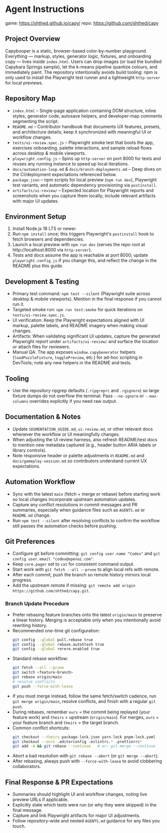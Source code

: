 # Agent Instructions

game: https://shthed.github.io/capy/
repo: https://github.com/shthed/capy

## Project Overview
Capybooper is a static, browser-based color-by-number playground. Everything —
markup, styles, generator logic, fixtures, and onboarding copy — lives inside
`index.html`. Users can drop images (or load the bundled Capybara Springs
sample), let the k-means pipeline quantize colours, and immediately paint. The
repository intentionally avoids build tooling: npm is only used to install the
Playwright test runner and a lightweight `http-server` for local previews.

## Repository Map
- `index.html` – Single-page application containing DOM structure, inline styles,
  generator code, autosave helpers, and developer-map comments segmenting the
  script.
- `README.md` – Contributor handbook that documents UX features, presets, and
  architecture details; keep it synchronized with meaningful UI or workflow
  changes.
- `tests/ui-review.spec.js` – Playwright smoke test that boots the app, exercises
  onboarding, palette interactions, and sample reload flows across desktop &
  mobile viewports.
- `playwright.config.js` – Spins up `http-server` on port 8000 for tests and
  reuses any running instance to speed up local iterations.
- `docs/automation-loop.md` & `docs/branch-deployments.md` – Deep dives on the
  CI/deployment expectations referenced below.
- `package.json` – npm scripts for local preview (`npm run dev`), Playwright test
  variants, and automatic dependency provisioning via `postinstall`.
- `artifacts/ui-review/` – Expected location for Playwright reports and
  screenshots when you capture them locally; include relevant artifacts with major
  UI updates.

## Environment Setup
1. Install Node.js 18 LTS or newer.
2. Run `npm install` once; this triggers Playwright's `postinstall` hook to fetch
   browsers and dependencies.
3. Launch a local preview with `npm run dev` (serves the repo root at
   http://localhost:8000 via `http-server`).
4. Tests and docs assume the app is reachable at port 8000; update
   `playwright.config.js` if you change this, and reflect the change in the
   README plus this guide.

## Development & Testing
- Primary test command: `npm test --silent` (Playwright suite across desktop &
  mobile viewports). Mention in the final response if you cannot run it.
- Targeted smoke run: `npm run test:smoke` for quick iterations on
  `tests/ui-review.spec.js`.
- UI verification: Keep the Playwright expectations aligned with UI markup,
  palette labels, and README imagery when making visual changes.
- Artifacts: When validating significant UI updates, capture the generated
  Playwright report under `artifacts/ui-review/` and surface the location or
  attach files for reviewers.
- Manual QA: The app exposes `window.capyGenerator` helpers (`loadPuzzleFixture`,
  `togglePreview`, etc.) for ad-hoc scripting in DevTools; note any new helpers
  in the README and tests.

## Tooling
- Use the repository ripgrep defaults (`.ripgreprc` and `.rgignore`) so large fixture dumps do not overflow the terminal. Pass `--no-ignore` or `--max-columns` overrides explicitly if you need raw output.

## Documentation & Notes
- Update `SEGMENTATION_GUIDE.md`, `ui-review.md`, or other relevant docs whenever the workflow or UI meaningfully changes.
- When adjusting the UI review harness, also refresh README/test docs to mention new metadata captured (e.g., header button ARIA labels or library controls).
- Note responsive header or palette adjustments in `README.md` and `docs/gameplay-session.md` so contributors understand current UX expectations.

## Automation Workflow
- Sync with the latest `main` (fetch + merge or rebase) before starting work so local changes incorporate upstream automation updates.
- Capture any conflict resolutions in commit messages and PR summaries, especially when guidance files such as `AGENTS.md` or `README.md` change.
- Run `npm test --silent` after resolving conflicts to confirm the workflow still passes the automation checks before pushing.

## Git Preferences
- Configure git before committing: `git config user.name "Codex"` and
  `git config user.email "codex@openai.com"`.
- Keep `core.pager` set to `cat` for consistent command output.
- Start work with `git fetch --all --prune` to align local refs with remote.
- After each commit, push the branch so remote history mirrors local progress.
- Add the upstream remote if missing: `git remote add origin https://github.com/shthed/capy.git`.

### Branch Update Procedure
- Prefer rebasing feature branches onto the latest `origin/main` to preserve a
  linear history. Merging is acceptable only when you intentionally avoid
  rewriting history.
- Recommended one-time git configuration:
  ```bash
  git config --global pull.rebase true
  git config --global rebase.autoStash true
  git config --global rerere.enabled true
  ```
- Standard rebase workflow:
  ```bash
  git fetch --all --prune
  git switch <feature-branch>
  git rebase origin/main
  # resolve conflicts
  git push --force-with-lease
  ```
- If you must merge instead, follow the same fetch/switch cadence, run
  `git merge origin/main`, resolve conflicts, and finish with a regular
  `git push`.
- During rebases, remember `ours` = the commit being replayed (your feature
  work) and `theirs` = upstream (`origin/main`). For merges, `ours` = your
  feature branch and `theirs` = the target branch.
- Common conflict shortcuts:
  ```bash
  git checkout --theirs package-lock.json yarn.lock pnpm-lock.yaml
  git checkout --ours .editorconfig .eslintrc.* .prettierrc*
  git add -A && git rebase --continue   # or: git merge --continue
  ```
- Abort a bad resolution with `git rebase --abort` (or `git merge --abort`).
- After rebasing, always push with `--force-with-lease` to avoid clobbering
  collaborators.

## Final Response & PR Expectations
- Summaries should highlight UI and workflow changes, noting live preview URLs if
  applicable.
- Explicitly state which tests were run (or why they were skipped) in the final
  message.
- Capture and link Playwright artifacts for major UI adjustments.
- Follow repository-wide and nested `AGENTS.md` guidance for any files you touch.
